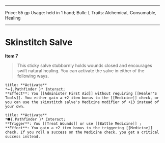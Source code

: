 
---
Price: 55 gp
Usage: held in 1 hand;
Bulk: L
Traits: Alchemical, Consumable, Healing

---

# Skinstitch Salve

**Item 7**

> This sticky salve stubbornly holds wounds closed and encourages swift natural healing. You can activate the salve in either of the following ways.

```ad-embed-ability
title: **Activate**
*⬻{.Pathfinder }* Interact; 
**Effect**: You [[Administer First Aid]] without requiring [[Healer'S Tools]]. You either gain a +2 item bonus to the [[Medicine]] check, or you can use the skinstitch salve's Medicine modifier of +13 instead of your own.

```

```ad-embed-ability
title: **Activate**
*⭓{.Pathfinder }* Interact; 
**Trigger**: You [[Treat Wounds]] or use [[Battle Medicine]] ;
**Effect**: You gain a +2 item bonus to the triggering [[Medicine]] check. If you roll a success on the Medicine check, you get a critical success instead.

```
